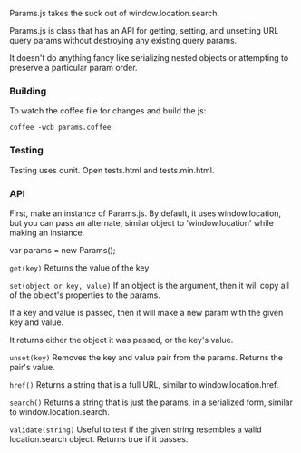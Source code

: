 Params.js takes the suck out of window.location.search.

Params.js is class that has an API for getting, setting, and unsetting URL query params
without destroying any existing query params.

It doesn't do anything fancy like serializing nested objects or attempting to
preserve a particular param order.

### Building

To watch the coffee file for changes and build the js:

`coffee -wcb params.coffee`

### Testing

Testing uses qunit. Open tests.html and tests.min.html.

### API

First, make an instance of Params.js. By default, it uses window.location, but
you can pass an alternate, similar object to 'window.location' while making an
instance.

var params = new Params();

`get(key)`
Returns the value of the key

`set(object or key, value)`
If an object is the argument, then it will copy all of the object's
properties to the params.

If a key and value is passed, then it will make a new param with the given
key and value.

It returns either the object it was passed, or the key's value.

`unset(key)`
Removes the key and value pair from the params.
Returns the pair's value.

`href()`
Returns a string that is a full URL, similar to window.location.href.

`search()`
Returns a string that is just the params, in a serialized form, similar to
window.location.search.

`validate(string)`
Useful to test if the given string resembles a valid location.search object.
Returns true if it passes.
